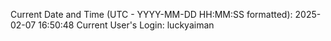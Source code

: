 Current Date and Time (UTC - YYYY-MM-DD HH:MM:SS formatted): 2025-02-07 16:50:48
Current User's Login: luckyaiman
